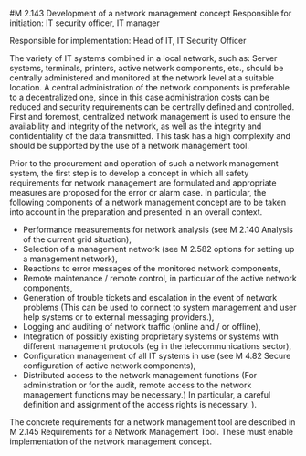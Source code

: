#M 2.143 Development of a network management concept
Responsible for initiation: IT security officer, IT manager

Responsible for implementation: Head of IT, IT Security Officer

The variety of IT systems combined in a local network, such as: Server systems, terminals, printers, active network components, etc., should be centrally administered and monitored at the network level at a suitable location. A central administration of the network components is preferable to a decentralized one, since in this case administration costs can be reduced and security requirements can be centrally defined and controlled. First and foremost, centralized network management is used to ensure the availability and integrity of the network, as well as the integrity and confidentiality of the data transmitted. This task has a high complexity and should be supported by the use of a network management tool.

Prior to the procurement and operation of such a network management system, the first step is to develop a concept in which all safety requirements for network management are formulated and appropriate measures are proposed for the error or alarm case. In particular, the following components of a network management concept are to be taken into account in the preparation and presented in an overall context.

* Performance measurements for network analysis (see M 2.140 Analysis of the current grid situation),
* Selection of a management network (see M 2.582 options for setting up a management network),
* Reactions to error messages of the monitored network components,
* Remote maintenance / remote control, in particular of the active network components,
* Generation of trouble tickets and escalation in the event of network problems (This can be used to connect to system management and user help systems or to external messaging providers.),
* Logging and auditing of network traffic (online and / or offline),
* Integration of possibly existing proprietary systems or systems with different management protocols (eg in the telecommunications sector),
* Configuration management of all IT systems in use (see M 4.82 Secure configuration of active network components),
* Distributed access to the network management functions (For administration or for the audit, remote access to the network management functions may be necessary.) In particular, a careful definition and assignment of the access rights is necessary. ).


The concrete requirements for a network management tool are described in M 2.145 Requirements for a Network Management Tool. These must enable implementation of the network management concept.



